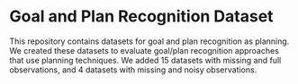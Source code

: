 # Goal and Plan Recognition Dataset

This repository contains datasets for goal and plan recognition as planning.
We created these datasets to evaluate goal/plan recognition approaches that use planning techniques.
We added 15 datasets with missing and full observations, and 4 datasets with missing and noisy observations.
